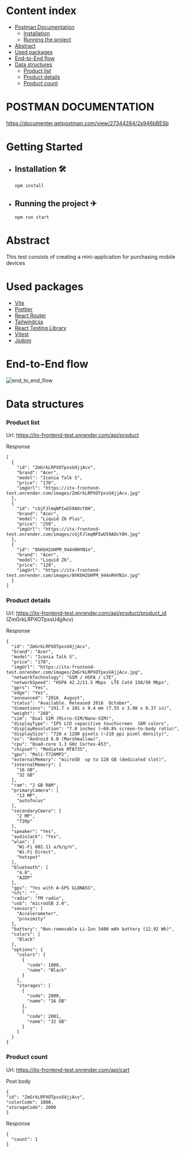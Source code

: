 # Content index

-   [Postman Documentation](#postman-documentation)
    -   [Installation](#installation-)
    -   [Running the project](#running-the-project-)
-   [Abstract](#abstract)
-   [Used packages](#used-packages)
-   [End-to-End flow](#end-to-end-flow)
-   [Data structures](#data-structures)
    -   [Product list](#product-list)
    -   [Product details](#product-details)
    -   [Product count](#product-count)

# POSTMAN DOCUMENTATION

https://documenter.getpostman.com/view/27344284/2s946bBESb

# Getting Started

-   ## Installation 🛠

    `npm install`

-   ## Running the project ✈

    `npm run start`

# Abstract

This test consists of creating a mini-application for purchasing mobile devices

# Used packages

-   [Vite](https://vitejs.dev/)
-   [Prettier](https://prettier.io/)
-   [React Router](https://reactrouter.com/en/main)
-   [Tailwindcss](https://tailwindcss.com/)
-   [React Testing Library](https://www.npmjs.com/package/@testing-library/react)
-   [Vitest](https://vitest.dev/)
-   [Jsdom](https://www.npmjs.com/package/jsdom)

# End-to-End flow
![end_to_end_flow](https://github.com/wolfero/napptilus_front/assets/64894110/1439cfc7-bb03-41e8-8f8f-ff59a4021ca4)


# Data structures

### Product list

Url: https://itx-frontend-test.onrender.com/api/product

Response

```
[
  {
    "id": "ZmGrkLRPXOTpxsU4jjAcv",
    "brand": "Acer",
    "model": "Iconia Talk S",
    "price": "170",
    "imgUrl": "https://itx-frontend-test.onrender.com/images/ZmGrkLRPXOTpxsU4jjAcv.jpg"
  },
  {
    "id": "cGjFJlmqNPIwU59AOcY8H",
    "brand": "Acer",
    "model": "Liquid Z6 Plus",
    "price": "250",
    "imgUrl": "https://itx-frontend-test.onrender.com/images/cGjFJlmqNPIwU59AOcY8H.jpg"
  },
  {
    "id": "8hKbH2UHPM_944nRHYN1n",
    "brand": "Acer",
    "model": "Liquid Z6",
    "price": "120",
    "imgUrl": "https://itx-frontend-test.onrender.com/images/8hKbH2UHPM_944nRHYN1n.jpg"
  }
]
```

### Product details

Url: https://itx-frontend-test.onrender.com/api/product/product_id (ZmGrkLRPXOTpxsU4jjAcv)

Response

```
{
  "id": "ZmGrkLRPXOTpxsU4jjAcv",
  "brand": "Acer",
  "model": "Iconia Talk S",
  "price": "170",
  "imgUrl": "https://itx-frontend-test.onrender.com/images/ZmGrkLRPXOTpxsU4jjAcv.jpg",
  "networkTechnology": "GSM / HSPA / LTE",
  "networkSpeed": "HSPA 42.2/11.5 Mbps  LTE Cat4 150/50 Mbps",
  "gprs": "Yes",
  "edge": "Yes",
  "announced": "2016  August",
  "status": "Available. Released 2016  October",
  "dimentions": "191.7 x 101 x 9.4 mm (7.55 x 3.98 x 0.37 in)",
  "weight": "260",
  "sim": "Dual SIM (Micro-SIM/Nano-SIM)",
  "displayType": "IPS LCD capacitive touchscreen  16M colors",
  "displayResolution": "7.0 inches (~69.8% screen-to-body ratio)",
  "displaySize": "720 x 1280 pixels (~210 ppi pixel density)",
  "os": "Android 6.0 (Marshmallow)",
  "cpu": "Quad-core 1.3 GHz Cortex-A53",
  "chipset": "Mediatek MT8735",
  "gpu": "Mali-T720MP2",
  "externalMemory": "microSD  up to 128 GB (dedicated slot)",
  "internalMemory": [
    "16 GB",
    "32 GB"
  ],
  "ram": "2 GB RAM",
  "primaryCamera": [
    "13 MP",
    "autofocus"
  ],
  "secondaryCmera": [
    "2 MP",
    "720p"
  ],
  "speaker": "Yes",
  "audioJack": "Yes",
  "wlan": [
    "Wi-Fi 802.11 a/b/g/n",
    "Wi-Fi Direct",
    "hotspot"
  ],
  "bluetooth": [
    "4.0",
    "A2DP"
  ],
  "gps": "Yes with A-GPS GLONASS",
  "nfc": "",
  "radio": "FM radio",
  "usb": "microUSB 2.0",
  "sensors": [
    "Accelerometer",
    "proximity"
  ],
  "battery": "Non-removable Li-Ion 3400 mAh battery (12.92 Wh)",
  "colors": [
    "Black"
  ],
  "options": {
    "colors": [
      {
        "code": 1000,
        "name": "Black"
      }
    ],
    "storages": [
      {
        "code": 2000,
        "name": "16 GB"
      },
      {
        "code": 2001,
        "name": "32 GB"
      }
    ]
  }
}
```

### Product count

Url: https://itx-frontend-test.onrender.com/api/cart

Post body

```
{
"id": "ZmGrkLRPXOTpxsU4jjAcv",
"colorCode": 1000,
"storageCode": 2000
}
```

Response

```
{
  "count": 1
}
```
